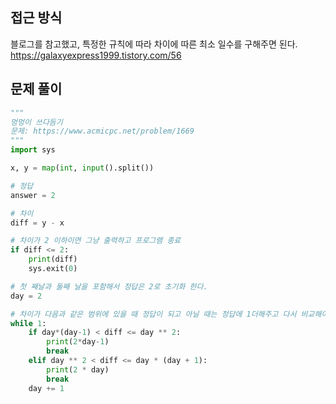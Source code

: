 ## 접근 방식
블로그를 참고했고, 특정한 규칙에 따라 차이에 따른 최소 일수를 구해주면 된다.
https://galaxyexpress1999.tistory.com/56
## 문제 풀이
```python
"""
멍멍이 쓰다듬기
문제: https://www.acmicpc.net/problem/1669
"""
import sys

x, y = map(int, input().split())

# 정답
answer = 2

# 차이
diff = y - x

# 차이가 2 이하이면 그냥 출력하고 프로그램 종료
if diff <= 2:
    print(diff)
    sys.exit(0)

# 첫 째날과 둘째 날을 포함해서 정답은 2로 초기화 한다.
day = 2

# 차이가 다음과 같은 범위에 있을 때 정답이 되고 아닐 때는 정답에 1더해주고 다시 비교해야 한다.
while 1:
    if day*(day-1) < diff <= day ** 2:
        print(2*day-1)
        break
    elif day ** 2 < diff <= day * (day + 1):
        print(2 * day)
        break
    day += 1
```
